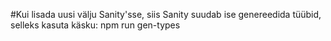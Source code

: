 
#Kui lisada uusi välju Sanity'sse, siis Sanity suudab ise genereedida tüübid, selleks kasuta käsku: 
    npm run gen-types